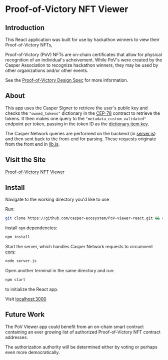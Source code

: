 # Proof-of-Victory NFT Viewer

## Introduction

This React application was built for use by hackathon winners to view their Proof-of-Victory NFTs,

Proof-of-Victory (PoV) NFTs are on-chain certificates that allow for physical recognition of an individual's acheivement. While PoV's were created by the Casper Association to recognize hackathon winners, they may be used by other organizations and/or other events.

See the [Proof-of-Victory Design Spec](https://github.com/casper-ecosystem/PoV-design-spec) for more information.

## About

This app uses the Casper Signer to retrieve the user's public key and checks the `"owned_tokens"` dictionary in the [CEP-78](https://github.com/casper-ecosystem/cep-78-enhanced-nft) contract to retrieve the tokens. It then makes one query to the `"metadata_custom_validated"` endpoint per token, passing in the token ID as the [dictionary item key](https://github.com/casper-ecosystem/casper-js-sdk/blob/dev/src/lib/Contracts.ts#L181).

The Casper Network queries are performed on the backend (in [server.js](./server.js)) and then sent back to the front-end for parsing. These requests originate from the front end in [lib.js](./src/casper/lib.js).

## Visit the Site

[Proof-of-Victory NFT Viewer]()

## Install

Navigate to the working directory you'd like to use

Run:
```bash
git clone https://github.com/casper-ecosystem/PoV-viewer-react.git && cd PoV-viewer-react/
```

Install `npm` dependencies:
```bash
npm install
```

Start the server, which handles Casper Network requests to circumvent [cors](https://developer.mozilla.org/en-US/docs/Web/HTTP/CORS):
```bash
node server.js
```

Open another terminal in the same directory and run:
```bash
npm start
```
to initialize the React app.

Visit [localhost:3000](http://localhost:3000)

## Future Work

The PoV Viewer app could benefit from an on-chain smart contract containing an ever growing list of authorized Proof-of-Victory NFT contract addresses.

The authorization authority will be determined either by voting or perhaps even more democratically.
